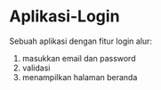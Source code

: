 # Aplikasi-Login
Sebuah aplikasi dengan fitur login
alur:
1. masukkan email dan password
2. validasi
3. menampilkan halaman beranda
